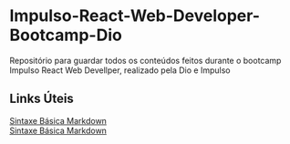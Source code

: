 # Impulso-React-Web-Developer-Bootcamp-Dio
Repositório para guardar todos os conteúdos feitos durante o bootcamp Impulso React Web Devellper, realizado pela Dio e Impulso

## Links Úteis
[Sintaxe Básica Markdown](https://web.digitalinnovation.one/home)<br>
[Sintaxe Básica Markdown](https://impulso.network/)

